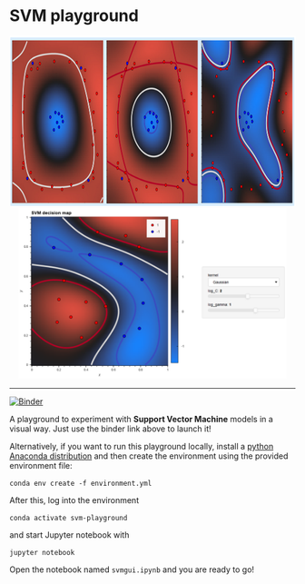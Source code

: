 # SVM playground

<div align="center">
  <img src="img/svmplots.png" height="300"><br>
  <img src="img/svminterface.png" height="300"><br>
</div>

-----------------

[![Binder](https://mybinder.org/badge_logo.svg)](https://mybinder.org/v2/gh/albarji/svm-playground/master?filepath=svmgui.ipynb)

A playground to experiment with **Support Vector Machine** models in a visual way. Just use the binder link above to launch it!

Alternatively, if you want to run this playground locally, install a [python Anaconda distribution](https://www.anaconda.com/products/individual) and then create the environment using the provided environment file:

    conda env create -f environment.yml

After this, log into the environment

    conda activate svm-playground

and start Jupyter notebook with

    jupyter notebook

Open the notebook named `svmgui.ipynb` and you are ready to go!
